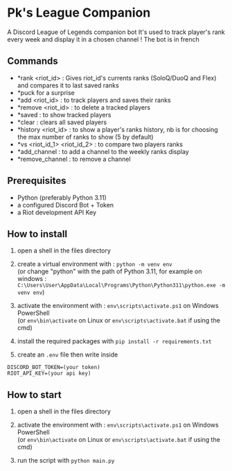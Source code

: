 # Pk's League Companion

A Discord League of Legends companion bot 
It's used to track player's rank every week and display it in a chosen channel
! The bot is in french

## Commands

- *rank <riot_id> : Gives riot_id's currents ranks (SoloQ/DuoQ and Flex) and compares it to last saved ranks
- *puck for a surprise
- *add <riot_id> : to track players and saves their ranks
- *remove <riot_id> : to delete a tracked players
- *saved : to show tracked players
- *clear : clears all saved players
- *history <riot_id> <nb> : to show a player's ranks history, nb is for choosing the max number of ranks to show (5 by default)
- *vs <queue> <riot_id_1> <riot_id_2> : to compare two players ranks
- *add_channel : to add a channel to the weekly ranks display
- *remove_channel : to remove a channel

## Prerequisites

- Python (preferably Python 3.11)
- a configured Discord Bot + Token
- a Riot development API Key

## How to install

1. open a shell in the files directory

2. create a virtual environment with : `python -m venv env`  
(or change "python" with the path of Python 3.11, for example on windows : `C:\Users\User\AppData\Local\Programs\Python\Python311\python.exe -m venv env`)

3. activate the environment with : `env\scripts\activate.ps1` on Windows PowerShell  
(or `env\bin\activate` on Linux or `env\scripts\activate.bat` if using the cmd)

4. install the required packages with `pip install -r requirements.txt`

5. create an `.env` file then write inside 
```
DISCORD_BOT_TOKEN=(your token)
RIOT_API_KEY=(your api key)
```

## How to start

1. open a shell in the files directory

2. activate the environment with : `env\scripts\activate.ps1` on Windows PowerShell  
(or `env\bin\activate` on Linux or `env\scripts\activate.bat` if using the cmd)

3. run the script with `python main.py`